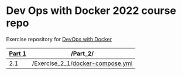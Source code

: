 # Dev Ops with Docker 2022 course repo

Exercise repository for [DevOps with Docker](https://devopswithdocker.com)

| [Part 1](https://github.com/ConcernedHobbit/docker2022/blob/main/Part_1) | /Part_2/ |
|-----|---------------------------------------------------|
| 2.1 | /Exercise_2_1/[docker-compose.yml](https://github.com/ConcernedHobbit/docker2022/blob/main/Part_2/Exercise_2_1/docker-compose.yml)
